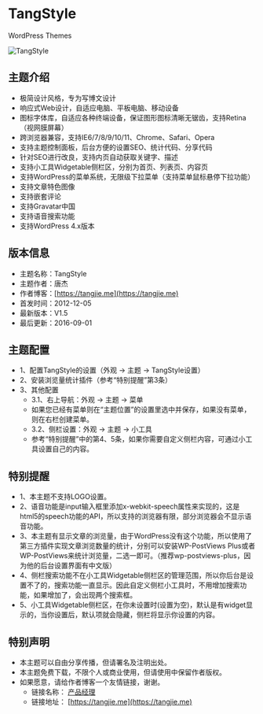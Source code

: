 # TangStyle

WordPress Themes

![TangStyle](https://tangjie.me/media/themes/TangStyle.jpg)

## 主题介绍
* 极简设计风格，专为写博文设计
* 响应式Web设计，自适应电脑、平板电脑、移动设备
* 图标字体库，自适应各种终端设备，保证图形图标清晰无锯齿，支持Retina（视网膜屏幕）
* 跨浏览器兼容，支持IE6/7/8/9/10/11、Chrome、Safari、Opera
* 支持主题控制面板，后台方便的设置SEO、统计代码、分享代码
* 针对SEO进行改良，支持内页自动获取关键字、描述
* 支持小工具Widgetable侧栏区，分别为首页、列表页、内容页
* 支持WordPress的菜单系统，无限级下拉菜单（支持菜单鼠标悬停下拉功能）
* 支持文章特色图像
* 支持嵌套评论
* 支持Gravatar中国
* 支持语音搜索功能
* 支持WordPress 4.x版本

## 版本信息
* 主题名称：TangStyle
* 主题作者：唐杰
* 作者博客：[https://tangjie.me](https://tangjie.me)
* 首发时间：2012-12-05
* 最新版本：V1.5
* 最后更新：2016-09-01

## 主题配置
* 1、配置TangStyle的设置（外观 -> 主题 -> TangStyle设置）
* 2、安装浏览量统计插件（参考“特别提醒”第3条）
* 3、其他配置
    *  3.1、右上导航：外观 -> 主题 -> 菜单
    *  如果您已经有菜单则在“主题位置”的设置里选中并保存，如果没有菜单，则在右栏创建菜单。
    *  3.2、侧栏设置：外观 -> 主题 -> 小工具
    *  参考“特别提醒”中的第4、5条，如果你需要自定义侧栏内容，可通过小工具设置自己的内容。

## 特别提醒
* 1、本主题不支持LOGO设置。
* 2、语音功能是input输入框里添加x-webkit-speech属性来实现的，这是html5的speech功能的API，所以支持的浏览器有限，部分浏览器会不显示语音功能。
* 3、本主题有显示文章的浏览量，由于WordPress没有这个功能，所以使用了第三方插件实现文章浏览数量的统计，分别可以安装WP-PostViews Plus或者WP-PostViews来统计浏览量，二选一即可。（推荐wp-postviews-plus，因为他的后台设置界面有中文版）
* 4、侧栏搜索功能不在小工具Widgetable侧栏区的管理范围，所以你后台是设置不了的，搜索功能一直显示。因此自定义侧栏小工具时，不用增加搜索功能，如果增加了，会出现两个搜索框。
* 5、小工具Widgetable侧栏区，在你未设置时(设置为空)，默认是有widget显示的，当你设置后，默认项就会隐藏，侧栏将显示你设置的内容。

## 特别声明
* 本主题可以自由分享传播，但请署名及注明出处。
* 本主题免费下载，不限个人或商业使用，但请使用中保留作者版权。
* 如果愿意，请给作者博客一个友情链接，谢谢。
    *  链接名称： [产品经理](https://tangjie.me)
    *  链接地址： [https://tangjie.me](https://tangjie.me)
